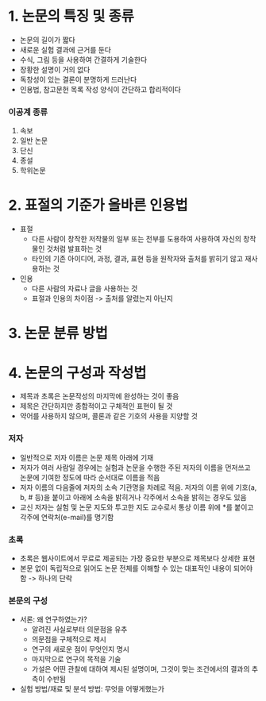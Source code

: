 # 1. 논문의 특징 및 종류
- 논문의 길이가 짧다
- 새로운 실험 결과에 근거를 둔다
- 수식, 그림 등을 사용하여 간결하게 기술한다
- 장황한 설명이 거의 없다
- 독창성이 있는 결론이 분명하게 드러난다
- 인용법, 참고문헌 목록 작성 양식이 간단하고 합리적이다

### 이공계 종류
1. 속보
2. 일반 논문
3. 단신
4. 종설
5. 학위논문

# 2. 표절의 기준가 올바른 인용법
- 표절
  - 다른 사람이 창작한 저작물의 일부 또는 전부를 도용하여 사용하여 자신의 창작물인 것처럼 발표하는 것
  - 타인의 기존 아이디어, 과정, 결과, 표현 등을 원작자와 출처를 밝히기 않고 재사용하는 것
- 인용
  - 다른 사람의 자료나 글을 사용하는 것
  - 표절과 인용의 차이점 -> 출처를 알렸는지 아닌지

# 3. 논문 분류 방법

# 4. 논문의 구성과 작성법
- 제목과 초록은 논문작성의 마지막에 완성하는 것이 좋음
- 제목은 간단하지만 종합적이고 구체적인 표현이 될 것
- 약어를 사용하지 않으며, 콜론과 같은 기호의 사용을 지양할 것

### 저자
- 일반적으로 저자 이름은 논문 제목 아래에 기재
- 저자가 여러 사람일 경우에는 실험과 논문을 수행한 주된 저자의 이름을 먼저쓰고 논문에 기여한 정도에 따라 순서대로 이름을 적음
- 저자 이름의 다음줄에 저자의 소속 기관명을 차례로 적음. 저자의 이름 위에 기호(a, b, # 등)을 붙이고 아래에 소속을 밝히거나 각주에서 소속을 밝히는 경우도 있음
- 교신 저자는 실험 및 논문 지도와 투고한 지도 교수로서 통상 이름 위에 *를 붙이고 각주에 연락처(e-mail)를 명기함

### 초록
- 초록은 웹사이트에서 무료로 제공되는 가장 중요한 부분으로 제목보다 상세한 표현
- 본문 없이 독립적으로 읽어도 논문 전체를 이해할 수 있는 대표적인 내용이 되어야 함 -> 하나의 단락

### 본문의 구성
- 서론: 왜 연구하였는가?
  - 알려진 사실로부터 의문점을 유추
  - 의문점을 구체적으로 제시
  - 연구의 새로운 점이 무엇인지 명시
  - 마지막으로 연구의 목적을 기술
  - 가설은 어떤 관찰에 대하여 제시된 설명이며, 그것이 맞는 조건에서의 결과의 추측이 수반됨
- 실험 방법/재료 및 분석 방법: 무엇을 어떻게했는가
